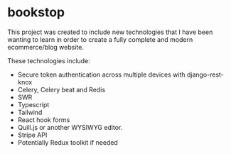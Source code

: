 # bookstop
This project was created to include new technologies that I have been wanting to learn in order to create a fully complete and modern ecommerce/blog website.

These technologies include:
- Secure token authentication across multiple devices with django-rest-knox
- Celery, Celery beat and Redis
- SWR
- Typescript
- Tailwind
- React hook forms
- Quill.js or another WYSIWYG editor.
- Stripe API
- Potentially Redux toolkit if needed
